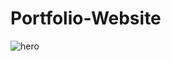 # Portfolio-Website

![hero](https://user-images.githubusercontent.com/108288022/223318324-6d8c1810-95eb-4c9a-871a-e909ff8c4d77.jpg)
